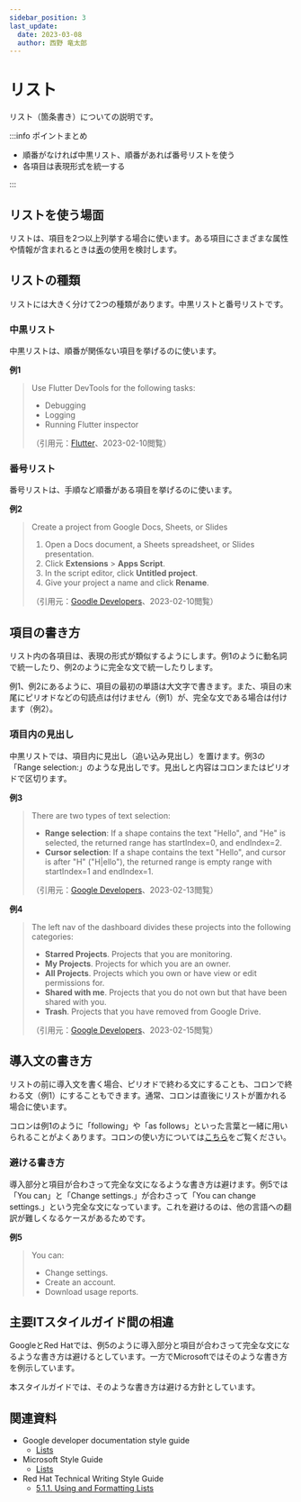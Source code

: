 ```yaml
---
sidebar_position: 3
last_update:
  date: 2023-03-08
  author: 西野 竜太郎
---
```


# リスト

リスト（箇条書き）についての説明です。

:::info ポイントまとめ

- 順番がなければ中黒リスト、順番があれば番号リストを使う
- 各項目は表現形式を統一する

:::

## リストを使う場面

リストは、項目を2つ以上列挙する場合に使います。ある項目にさまざまな属性や情報が含まれるときは[表](tables.md)の使用を検討します。

## リストの種類

リストには大きく分けて2つの種類があります。中黒リストと番号リストです。

### 中黒リスト

中黒リストは、順番が関係ない項目を挙げるのに使います。

**例1**

> Use Flutter DevTools for the following tasks:
> 
> * Debugging
> * Logging
> * Running Flutter inspector
> 
> （引用元：[Flutter](https://docs.flutter.dev/development/platform-integration/web/faq)、2023-02-10閲覧）

### 番号リスト

番号リストは、手順など順番がある項目を挙げるのに使います。

**例2**

> Create a project from Google Docs, Sheets, or Slides
> 
> 1. Open a Docs document, a Sheets spreadsheet, or Slides presentation.
> 2. Click **Extensions** > **Apps Script**.
> 3. In the script editor, click **Untitled project**.
> 4. Give your project a name and click **Rename**.
> 
> （引用元：[Goodle Developers](https://developers.google.com/apps-script/guides/projects)、2023-02-10閲覧）

## 項目の書き方

リスト内の各項目は、表現の形式が類似するようにします。例1のように動名詞で統一したり、例2のように完全な文で統一したりします。

例1、例2にあるように、項目の最初の単語は大文字で書きます。また、項目の末尾にピリオドなどの句読点は付けません（例1）が、完全な文である場合は付けます（例2）。

### 項目内の見出し

中黒リストでは、項目内に見出し（追い込み見出し）を置けます。例3の「Range selection:」のような見出しです。見出しと内容はコロンまたはピリオドで区切ります。

**例3**

> There are two types of text selection:
> 
> * **Range selection**: If a shape contains the text "Hello", and "He" is selected, the returned range has startIndex=0, and endIndex=2.
> * **Cursor selection**: If a shape contains the text "Hello", and cursor is after "H" ("H|ello"), the returned range is empty range with startIndex=1 and endIndex=1.
> 
> （引用元：[Google Developers](https://developers.google.com/apps-script/guides/slides/selecting)、2023-02-13閲覧）

**例4**

> The left nav of the dashboard divides these projects into the following categories:
> 
> - **Starred Projects**. Projects that you are monitoring.
> - **My Projects**. Projects for which you are an owner.
> - **All Projects**. Projects which you own or have view or edit permissions for.
> - **Shared with me**. Projects that you do not own but that have been shared with you.
> - **Trash**. Projects that you have removed from Google Drive.
> 
> （引用元：[Google Developers](https://developers.google.com/apps-script/guides/dashboard)、2023-02-15閲覧）

## 導入文の書き方

リストの前に導入文を書く場合、ピリオドで終わる文にすることも、コロンで終わる文（例1）にすることもできます。通常、コロンは直後にリストが置かれる場合に使います。

コロンは例1のように「following」や「as follows」といった言葉と一緒に用いられることがよくあります。コロンの使い方については[こちら](../punctuation-symbol/colons.md)をご覧ください。

### 避ける書き方

導入部分と項目が合わさって完全な文になるような書き方は避けます。例5では「You can」と「Change settings.」が合わさって「You can change settings.」という完全な文になっています。これを避けるのは、他の言語への翻訳が難しくなるケースがあるためです。

**例5**

> You can:
> * Change settings.
> * Create an account.
> * Download usage reports.

## 主要ITスタイルガイド間の相違

GoogleとRed Hatでは、例5のように導入部分と項目が合わさって完全な文になるような書き方は避けるとしています。一方でMicrosoftではそのような書き方を例示しています。

本スタイルガイドでは、そのような書き方は避ける方針としています。

## 関連資料

- Google developer documentation style guide
    - [Lists](https://developers.google.com/style/lists)
- Microsoft Style Guide
    - [Lists](https://learn.microsoft.com/en-us/style-guide/scannable-content/lists)
- Red Hat Technical Writing Style Guide
    - [5.1.1. Using and Formatting Lists](https://stylepedia.net/style/6.0/#Sentence_Structure-Using_Lists_Correctly)